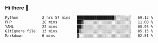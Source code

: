 ### Hi there 👋

<!--START_SECTION:waka-->

```txt
Python           2 hrs 57 mins   █████████████████▒░░░░░░░   69.13 %
PHP              28 mins         ██▓░░░░░░░░░░░░░░░░░░░░░░   11.00 %
YAML             22 mins         ██▒░░░░░░░░░░░░░░░░░░░░░░   08.95 %
GitIgnore file   13 mins         █▒░░░░░░░░░░░░░░░░░░░░░░░   05.15 %
Markdown         6 mins          ▓░░░░░░░░░░░░░░░░░░░░░░░░   02.51 %
```

<!--END_SECTION:waka-->

<!--
**Jonas-VanHaeken/Jonas-VanHaeken** is a ✨ _special_ ✨ repository because its `README.md` (this file) appears on your GitHub profile.

Here are some ideas to get you started:

- 🔭 I’m currently working on ...
- 🌱 I’m currently learning ...
- 👯 I’m looking to collaborate on ...
- 🤔 I’m looking for help with ...
- 💬 Ask me about ...
- 📫 How to reach me: ...
- 😄 Pronouns: ...
- ⚡ Fun fact: ...
-->
